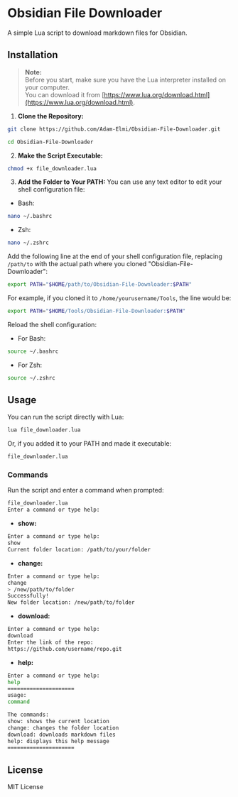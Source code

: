 # Obsidian File Downloader

A simple Lua script to download markdown files for Obsidian.

## Installation

> **Note:**  
> Before you start, make sure you have the Lua interpreter installed on your computer.  
> You can download it from [https://www.lua.org/download.html](https://www.lua.org/download.html).

1. **Clone the Repository:**
```bash
git clone https://github.com/Adam-Elmi/Obsidian-File-Downloader.git

cd Obsidian-File-Downloader
```

2. **Make the Script Executable:**
```bash
chmod +x file_downloader.lua
```

3. **Add the Folder to Your PATH:**
You can use any text editor to edit your shell configuration file:

- Bash:
```bash
nano ~/.bashrc
```

- Zsh:
```bash
nano ~/.zshrc
```

Add the following line at the end of your shell configuration file, replacing `/path/to` with the actual path where you cloned "Obsidian-File-Downloader":
```bash
export PATH="$HOME/path/to/Obsidian-File-Downloader:$PATH"
```
For example, if you cloned it to `/home/yourusername/Tools`, the line would be:
```bash
export PATH="$HOME/Tools/Obsidian-File-Downloader:$PATH"
```

Reload the shell configuration:

- For Bash:
```bash
source ~/.bashrc
```

- For Zsh:
```bash
source ~/.zshrc
```

## Usage

You can run the script directly with Lua:
```bash
lua file_downloader.lua
```

Or, if you added it to your PATH and made it executable:
```bash
file_downloader.lua
```

### Commands

Run the script and enter a command when prompted:
```bash
file_downloader.lua
Enter a command or type help:
```

- **show:**
```bash
Enter a command or type help:
show
Current folder location: /path/to/your/folder
```

- **change:**
```bash
Enter a command or type help:
change
> /new/path/to/folder
Successfully!
New folder location: /new/path/to/folder
```

- **download:**
```bash
Enter a command or type help:
download
Enter the link of the repo:
https://github.com/username/repo.git
```

- **help:**
```bash
Enter a command or type help:
help
=====================
usage:
command

The commands:
show: shows the current location
change: changes the folder location
download: downloads markdown files
help: displays this help message
=====================
```

## License
MIT License